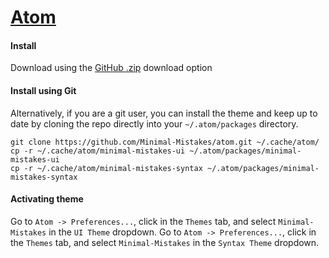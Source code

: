 # [Atom](https://atom.io)

#### Install

Download using the [GitHub .zip](https://github.com/Minimal-Mistakes/atom/archive/main.zip) download option

#### Install using Git

Alternatively, if you are a git user, you can install the theme and keep up to date by cloning the repo directly into your `~/.atom/packages` directory.

```
git clone https://github.com/Minimal-Mistakes/atom.git ~/.cache/atom/
cp -r ~/.cache/atom/minimal-mistakes-ui ~/.atom/packages/minimal-mistakes-ui
cp -r ~/.cache/atom/minimal-mistakes-syntax ~/.atom/packages/minimal-mistakes-syntax
```

#### Activating theme

Go to `Atom -> Preferences...`, click in the `Themes` tab, and select `Minimal-Mistakes` in the `UI Theme` dropdown.
Go to `Atom -> Preferences...`, click in the `Themes` tab, and select `Minimal-Mistakes` in the `Syntax Theme` dropdown.
